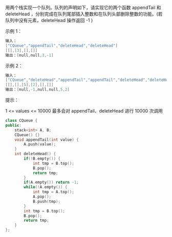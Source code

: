 用两个栈实现一个队列。队列的声明如下，请实现它的两个函数 appendTail 和 deleteHead ，分别完成在队列尾部插入整数和在队列头部删除整数的功能。(若队列中没有元素，deleteHead 操作返回 -1 )

示例 1：

```c++
输入：
["CQueue","appendTail","deleteHead","deleteHead"]
[[],[3],[],[]]
输出：[null,null,3,-1]
```


示例 2：

```c++
输入：
["CQueue","deleteHead","appendTail","appendTail","deleteHead","deleteHead"]
[[],[],[5],[2],[],[]]
输出：[null,-1,null,null,5,2]
```


提示：

1 <= values <= 10000
最多会对 appendTail、deleteHead 进行 10000 次调用

```c++
class CQueue {
public:
    stack<int> A, B;
    CQueue() {}
    void appendTail(int value) {
        A.push(value);
    }
    int deleteHead() {
        if(!B.empty()) {
            int tmp = B.top();
            B.pop();
            return tmp;
        }
        if(A.empty()) return -1;
        while(!A.empty()) {
            int tmp = A.top();
            A.pop();
            B.push(tmp);
        }
        int tmp = B.top();
        B.pop();
        return tmp;
    }
};

```

